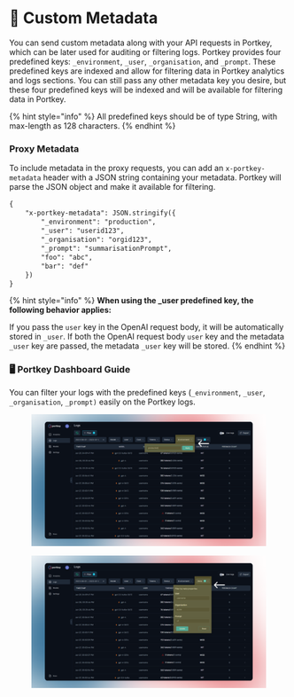 # 📃 Custom Metadata

You can send custom metadata along with your API requests in Portkey, which can be later used for auditing or filtering logs. Portkey provides four predefined keys: `_environment`, `_user`, `_organisation`, and `_prompt`. These predefined keys are indexed and allow for filtering data in Portkey analytics and logs sections. You can still pass any other metadata key you desire, but these four predefined keys will be indexed and will be available for filtering data in Portkey.

{% hint style="info" %}
All predefined keys should be of type String, with max-length as 128 characters.
{% endhint %}

### Proxy Metadata

To include metadata in the proxy requests, you can add an `x-portkey-metadata` header with a JSON string containing your metadata. Portkey will parse the JSON object and make it available for filtering.

```
{    
    "x-portkey-metadata": JSON.stringify({
        "_environment": "production",
        "_user": "userid123",
        "_organisation": "orgid123",
        "_prompt": "summarisationPrompt",
        "foo": "abc",
        "bar": "def"
    })
}
```



{% hint style="info" %}
**When using the \_user predefined key, the following behavior applies:**

If you pass the `user` key in the OpenAI request body, it will be automatically stored in `_user`. If both the OpenAI request body `user` key and the metadata `_user` key are passed, the metadata `_user` key will be stored.
{% endhint %}

### **🖥️ Portkey Dashboard Guide**

You can filter your logs with the predefined keys (`_environment`, `_user`, `_organisation`, `_prompt)` easily on the Portkey logs.

<figure><img src="../.gitbook/assets/Metadata 1.png" alt=""><figcaption></figcaption></figure>

<figure><img src="../.gitbook/assets/Metadata 2.png" alt=""><figcaption></figcaption></figure>

